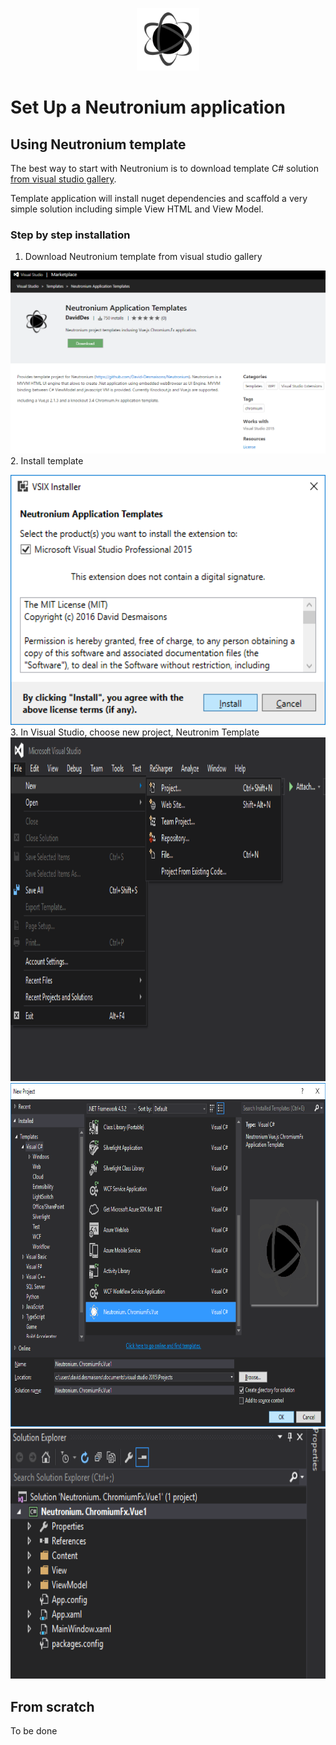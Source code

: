 <p align="center"><img <p align="center"><img width="100"src="../../Deploy/logo.png"></p>

# Set Up a Neutronium application

## Using Neutronium template

The best way to start with Neutronium is to download template C# solution [from visual studio gallery](https://visualstudiogallery.msdn.microsoft.com/c7679997-e25b-4a79-a65f-30758fb756d8).

Template application will install nuget dependencies and scaffold a very simple solution including simple View HTML and View Model.

### Step by step installation
1. Download Neutronium template from visual studio gallery<br>

<img src="../images/template/ti1.png"><br>
2. Install template<br>

<img src="../images/template/ti2.png" height="400px"><br>
3. In Visual Studio, choose new project, Neutronim Template<br>
<img src="../images/template/tu1.png" height="550px"><br>
<img src="../images/template/tu2.png" height="550px"><br>
<img src="../images/template/tu3.png" height="400px"><br>


## From scratch

To be done

